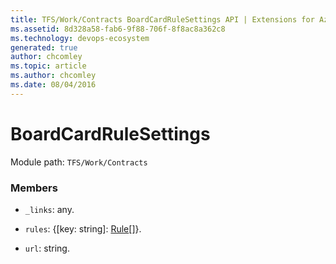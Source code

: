 ```yaml
---
title: TFS/Work/Contracts BoardCardRuleSettings API | Extensions for Azure DevOps Services
ms.assetid: 8d328a58-fab6-9f88-706f-8f8ac8a362c8
ms.technology: devops-ecosystem
generated: true
author: chcomley
ms.topic: article
ms.author: chcomley
ms.date: 08/04/2016
---
```


# BoardCardRuleSettings

Module path: `TFS/Work/Contracts`


### Members

* `_links`: any. 

* `rules`: {[key: string]: [Rule](../../../TFS/Work/Contracts/Rule.md)[]}. 

* `url`: string. 

